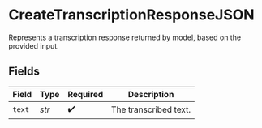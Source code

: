 # CreateTranscriptionResponseJSON

Represents a transcription response returned by model, based on the provided input.


## Fields

| Field                 | Type                  | Required              | Description           |
| --------------------- | --------------------- | --------------------- | --------------------- |
| `text`                | *str*                 | :heavy_check_mark:    | The transcribed text. |